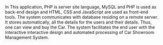 In This application, PHP is server site language, MySQL and PHP is used as back-end design and HTML, CSS and JavaScript are used as front-end tools. The system communicates with database residing on a remote server. It stores automatically, all the details for the users and their details. Thus, one can view and buy the Car. The system facilitates the end user with the interactive interactive design and automated processing of Car Showroom Management System.
